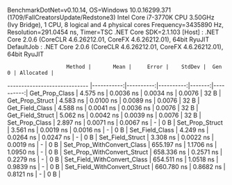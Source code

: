 
BenchmarkDotNet=v0.10.14, OS=Windows 10.0.16299.371 (1709/FallCreatorsUpdate/Redstone3)
Intel Core i7-3770K CPU 3.50GHz (Ivy Bridge), 1 CPU, 8 logical and 4 physical cores
Frequency=3435890 Hz, Resolution=291.0454 ns, Timer=TSC
.NET Core SDK=2.1.103
  [Host]     : .NET Core 2.0.6 (CoreCLR 4.6.26212.01, CoreFX 4.6.26212.01), 64bit RyuJIT
  DefaultJob : .NET Core 2.0.6 (CoreCLR 4.6.26212.01, CoreFX 4.6.26212.01), 64bit RyuJIT


                       Method |       Mean |     Error |    StdDev |  Gen 0 | Allocated |
----------------------------- |-----------:|----------:|----------:|-------:|----------:|
               Get_Prop_Class |   4.575 ns | 0.0036 ns | 0.0034 ns | 0.0076 |      32 B |
              Get_Prop_Struct |   4.583 ns | 0.0100 ns | 0.0089 ns | 0.0076 |      32 B |
              Get_Field_Class |   4.588 ns | 0.0041 ns | 0.0036 ns | 0.0076 |      32 B |
             Get_Field_Struct |   5.062 ns | 0.0042 ns | 0.0039 ns | 0.0076 |      32 B |
               Set_Prop_Class |   2.897 ns | 0.0071 ns | 0.0067 ns |      - |       0 B |
              Set_Prop_Struct |   3.561 ns | 0.0019 ns | 0.0016 ns |      - |       0 B |
              Set_Field_Class |   4.249 ns | 0.0264 ns | 0.0247 ns |      - |       0 B |
             Set_Field_Struct |   3.308 ns | 0.0022 ns | 0.0019 ns |      - |       0 B |
   Set_Prop_WithConvert_Class | 655.197 ns | 1.1706 ns | 1.0950 ns |      - |       0 B |
  Set_Prop_WithConvert_Struct | 658.336 ns | 0.2571 ns | 0.2279 ns |      - |       0 B |
  Set_Field_WithConvert_Class | 654.511 ns | 1.0518 ns | 0.9839 ns |      - |       0 B |
 Set_Field_WithConvert_Struct | 660.780 ns | 0.8682 ns | 0.8121 ns |      - |       0 B |
